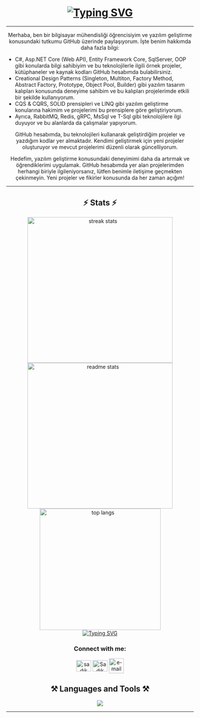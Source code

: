 
<h1 align="center">
    <a href="https://git.io/typing-svg"><img src="https://readme-typing-svg.herokuapp.com?font=Fira+Code&pause=1000&color=2CACF7&center=do%C4%9Fru&vCenter=do%C4%9Fru&repeat=do%C4%9Fru&width=345&height=35&lines=Hello!+%F0%9F%91%8B+I+am+Sad%C4%B1k+S%C3%BCnb%C3%BCl!" alt="Typing SVG" /></a>
</h1>

<hr/>
<div align="center">
    <p>Merhaba, ben bir bilgisayar mühendisliği öğrencisiyim ve yazılım geliştirme konusundaki tutkumu GitHub üzerinde paylaşıyorum. İşte benim hakkımda daha fazla bilgi:</p>
    <ul align="left">
        <li>C#, Asp.NET Core (Web API), Entity Framework Core, SqlServer, OOP gibi konularda bilgi sahibiyim ve bu teknolojilerle ilgili örnek projeler, kütüphaneler ve kaynak kodları GitHub hesabımda bulabilirsiniz.</li>
        <li>Creational Design Patterns (Singleton, Multiton, Factory Method, Abstract Factory, Prototype, Object Pool, Builder) gibi yazılım tasarım kalıpları konusunda deneyime sahibim ve bu kalıpları projelerimde etkili bir şekilde kullanıyorum.</li>
        <li>CQS & CQRS, SOLID prensipleri ve LINQ gibi yazılım geliştirme konularına hakimim ve projelerimi bu prensiplere göre geliştiriyorum.</li>
        <li>Ayrıca, RabbitMQ, Redis, gRPC, MsSql ve T-Sql gibi teknolojilere ilgi duyuyor ve bu alanlarda da çalışmalar yapıyorum.</li>
    </ul>
    <p>GitHub hesabımda, bu teknolojileri kullanarak geliştirdiğim projeler ve yazdığım kodlar yer almaktadır. Kendimi geliştirmek için yeni projeler oluşturuyor ve mevcut projelerimi düzenli olarak güncelliyorum.</p>
    <p>Hedefim, yazılım geliştirme konusundaki deneyimimi daha da artırmak ve öğrendiklerimi uygulamak. GitHub hesabımda yer alan projelerimden herhangi biriyle ilgileniyorsanız, lütfen benimle iletişime geçmekten çekinmeyin. Yeni projeler ve fikirler konusunda da her zaman açığım!</p>

</div>

<hr/>

<h2 align="center">⚡ Stats ⚡</h2>

<div align=center>
  <img width=390 src="https://streak-stats.demolab.com/?user=SadikSunbul&count_private=true&theme=react&border_radius=10" alt="streak stats"/>
  <img width=390 src="https://github-readme-stats.vercel.app/api?username=SadikSunbul&show_icons=true&theme=react&rank_icon=github&border_radius=10" alt="readme stats" />
  <br/>
  <img width=325 align="center" src="https://github-readme-stats.vercel.app/api/top-langs/?username=SadikSunbul&hide=HTML&langs_count=8&layout=compact&theme=react&border_radius=10&size_weight=0.5&count_weight=0.5&exclude_repo=github-readme-stats" alt="top langs" />
</div>
<div align="center"> 
    <a align="center" href="https://git.io/typing-svg"><img src="https://readme-typing-svg.herokuapp.com?font=Fira+Code&duration=1000&pause=100&color=804EC5&background=FFFFFF00&center=do%C4%9Fru&vCenter=do%C4%9Fru&repeat=do%C4%9Fru&width=300&height=35&lines=%E2%97%8F+C%23+-+.NET;%E2%97%8F+Asp.NET+Core+(Web+Api);%E2%97%8F+Entity+Freamework+Core;%E2%97%8F+SqlServer;%E2%97%8F+OOP;%E2%97%8F+Creational+Design+Pattern;%E2%97%8F+CQS+%26+CQRS+;%E2%97%8F+SOLID+;+%E2%97%8F+LINQ+Web+Service;%E2%97%8F+RabbitMQ;+%E2%97%8F+Redis;+%E2%97%8F+gRPC" alt="Typing SVG" /></a>

</div>


<h3 align="center">Connect with me:</h3>
        <p align="center">
        <a href="https://www.linkedin.com/in/sad%C4%B1k-s%C3%BCnb%C3%BCl-736873258/" target="blank"><img align="center" src="https://raw.githubusercontent.com/rahuldkjain/github-profile-readme-generator/master/src/images/icons/Social/linked-in-alt.svg" alt="sadık sünbül" height="30" width="40" /></a>
        <a href="https://discord.gg/Sadık Sünbül#3106" target="blank"><img align="center" src="https://raw.githubusercontent.com/rahuldkjain/github-profile-readme-generator/master/src/images/icons/Social/discord.svg" alt="Sadık Sünbül#3106" height="30" width="40" /></a>
        <a href="mailto:jsjsqwe12@gmail.com" target="blank">
        <img src="https://img.icons8.com/fluency/256/mail.png" img align="center" alt="e-mail" height="40" width="40">
      </a>
       </p>

<h2 align="center">⚒️ Languages and Tools ⚒️</h2>

<div align="center">
    <img src="https://skillicons.dev/icons?i=cs,dotnet,azure,c,docker,git,github,gitlab,postman,rabbitmq,redis,visualstudio" /><br>
</div>

<hr/>
